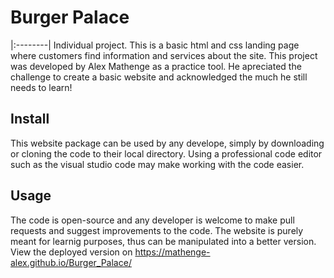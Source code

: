# Burger Palace
|:--------|
Individual project. This is a basic html and css landing page where customers find information and services about the site.
This project was developed by Alex Mathenge as a practice tool.
He apreciated the challenge to create a basic website and acknowledged the much he still needs to learn!
## Install
This website package can be used by any develope, simply by downloading or cloning the code to their local directory.
Using a professional code editor such as the visual studio code may make working with the code easier.
## Usage
The code is open-source and any developer is welcome to make pull requests and suggest improvements to the code. The website is purely meant for learnig purposes, thus can be manipulated into a better version.
View the deployed version on https://mathenge-alex.github.io/Burger_Palace/

